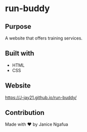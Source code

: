 # run-buddy

## Purpose
A website that offers training services.

## Built with
* HTML
* CSS

## Website
https://J-jay21.github.io/run-buddy/

## Contribution
Made with ❤️ by Janice Ngafua
